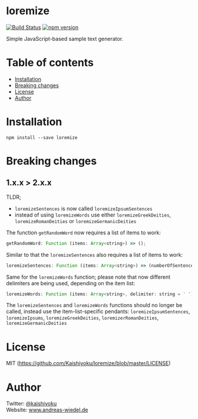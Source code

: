 # loremize

[![Build Status](https://travis-ci.org/Kaishiyoku/loremize.svg?branch=master)](https://travis-ci.org/Kaishiyoku/loremize)
[![npm version](https://badge.fury.io/js/loremize.svg)](https://www.npmjs.com/package/loremize)

Simple JavaScript-based sample text generator.

Table of contents
=================
* [Installation](#installation)
* [Breaking changes](#breaking-changes)
* [License](#license)
* [Author](#author)

Installation
============
`npm install --save loremize`

Breaking changes
================

1.x.x > 2.x.x
-------------

TLDR;

- `loremizeSentences` is now called `loremizeIpsumSentences`
- instead of using `loremizeWords` use either `loremizeGreekDeities`, `loremizeRomanDeities` or `loremizeGermanicDeities`


The function `getRandomWord` now requires a list of items to work:  
```javascript
getRandomWord: Function (items: Array<string>) => ();
```

Similar to that the `loremizeSentences` also requires a list of items to work:
```javascript
loremizeSentences: Function (items: Array<string>) => (numberOfSentences: number, lowerBound: number, upperBound: number, asArray: boolean = false)
```

Same for the `loremizeWords` function; please note that now different delimiters are being used, depending on the item list:
```javascript
loremizeWords: Function (items: Array<string>, delimiter: string = ' ') => (numberOfWords: number, asArray: boolean = false)
```

The `loremizeSentences` and `loremizeWords` functions should no longer be called, instead use the item-list-specific pendants:
`loremizeIpsumSentences`, `loremizeIpsums`, `loremizeGreekDeities`, `loremizerRomanDeities`, `loremizeGermanicDeities`

License
=======
MIT (https://github.com/Kaishiyoku/loremize/blob/master/LICENSE)


Author
======
Twitter: [@kaishiyoku](https://twitter.com/kaishiyoku)  
Website: www.andreas-wiedel.de
